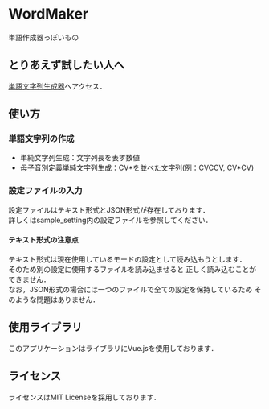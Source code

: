 # WordMaker
単語作成器っぽいもの

## とりあえず試したい人へ
[単語文字列生成器](https://nobuyuki-tokuchi.github.io/wordmaker_web/wordmaker.html)へアクセス．

## 使い方
### 単語文字列の作成
- 単純文字列生成：文字列長を表す数値
- 母子音別定義単純文字列生成：CV\*を並べた文字列(例：CVCCV, CV\*CV)

### 設定ファイルの入力
設定ファイルはテキスト形式とJSON形式が存在しております．  
詳しくはsample\_setting内の設定ファイルを参照してください．
#### テキスト形式の注意点
テキスト形式は現在使用しているモードの設定として読み込もうとします．  
そのため別の設定に使用するファイルを読み込ませると
正しく読み込むことができません．  
なお，JSON形式の場合には一つのファイルで全ての設定を保持しているため
そのような問題はありません．

## 使用ライブラリ
このアプリケーションはライブラリにVue.jsを使用しております．

## ライセンス
ライセンスはMIT Licenseを採用しております．
